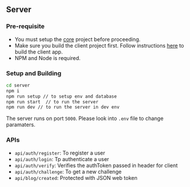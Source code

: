 ## Server

### Pre-requisite

* You must setup the [core](https://github.com/hypersign-protocol/core) project before proceeding.
* Make sure you build the client project first. Follow instructions [here](../client/README.md#build) to build the client app.
* NPM and Node is required.

### Setup and Building

```bash
cd server
npm i
npm run setup // to setup env and database
npm run start  // to run the server
npm run dev // to run the server in dev env
```

The server runs on port `5000`. Please look into `.env` file to change paramaters. 


### APIs

- `api/auth/register`: To register a user
- `api/auth/login`: Tp authenticate a user
- `api/auth/verify`: Verifies the authToken passed in header for client
- `api/auth/challenge`: To get a new challenge
- `api/blog/created`: Protected with JSON web token


